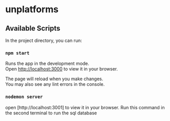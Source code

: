 # unplatforms

## Available Scripts

In the project directory, you can run:

### `npm start`

Runs the app in the development mode.\
Open [http://localhost:3000](http://localhost:3000) to view it in your browser.

The page will reload when you make changes.\
You may also see any lint errors in the console.

### `nodemon server`
open [http://localhost:3001] to view it in your browser.
Run this command in the second terminal to run the sql database


